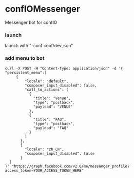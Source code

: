 # confIOMessenger

Messenger bot for confIO

### launch

launch with "-conf conf/dev.json"
### add menu to bot
```
curl -X POST -H "Content-Type: application/json" -d '{
"persistent_menu":[
     {
         "locale": "default",
         "composer_input_disabled": false,
         "call_to_actions": [
           {
             "title": "Venue",
             "type": "postback",
             "payload": "VENUE"
           },
           {
             "title": "FAQ",
             "type": "postback",
             "payload": "FAQ"
           }
         ]
       },
       {
         "locale": "zh_CN",
         "composer_input_disabled": false
       }
  ] 
}' "https://graph.facebook.com/v2.6/me/messenger_profile?access_token=YOUR_ACCESS_TOKEN_HERE"
```